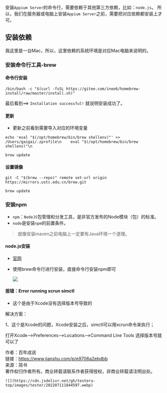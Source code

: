 安装`Appium Server`的命令行，需要依赖于其他第三方依赖，比如：`node.js`。
所以，我们在服务器或电脑上安装`Appium Server`之前，需要把对应依赖都安装上才可。
## 安装依赖
我这里是一台Mac，所以，这里依赖的系统环境是对应Mac电脑来说明的。

### 安装命令行工具-brew
#### 命令行安装
```shell
/bin/bash -c "$(curl -fsSL https://gitee.com/ineo6/homebrew-install/raw/master/install.sh)"
```

最后看到==> `Installation successful!` 就说明安装成功了。
#### 更新
- 更新之前看到需要导入对应的环境变量

```
echo 'eval "$(/opt/homebrew/bin/brew shellenv)"' >> /Users/gaigai/.zprofile\n    eval "$(/opt/homebrew/bin/brew shellenv)"\n
```

```shell
brew update
```

#### 设置镜像
```
git -C "$(brew --repo)" remote set-url origin https://mirrors.ustc.edu.cn/brew.git

brew update
```
### 安装npm

- `npm`：`NodeJS`包管理和分发工具，是非官方发布的Node模块（包）的标准。
- `node`是安装`npm`的前置条件。
>就像安装maven之前电脑上一定要有Java环境一个道理。



#### node.js安装
- [官网](https://nodejs.org/zh-cn/download/)
- 使用brew命令行进行安装，直接命令行安装npm即可


	
	
	![](https://cdn.jsdelivr.net/gh/testeru-top/images/tester/202207111604475.png)
####	报错：Error running xcrun simctl
- 这个是由于Xcode没有选择版本号导致的

解决方案：

1、这个是Xcode的问题，Xcode安装之后，simctl可以用xcrun命令来执行；

打开Xcode-->Preferences-->Locations-->Command Line Tools 选择版本号就可以了

  
  
作者：百年成说  
链接：https://www.jianshu.com/p/e9706a2ebdbb  
来源：简书  
著作权归作者所有。商业转载请联系作者获得授权，非商业转载请注明出处。
	
	![](https://cdn.jsdelivr.net/gh/testeru-top/images/tester/202207111844597.webp)